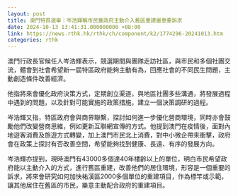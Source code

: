 ```yaml
---
layout: post
title: 澳門特首選舉｜岑浩輝稱市民冀政府主動介入舊區重建屬重要訴求
date: 2024-10-13 13:41:31.000000000 +08:00
link: https://news.rthk.hk/rthk/ch/component/k2/1774296-20241013.htm
categories: rthk
---
```


澳門行政長官候任人岑浩輝表示，競選期間與團隊走訪社區，與市民和多個社團交流，體會到社會希望新一屆特區政府能夠主動有為，回應社會的不同民生問題，主動創造條件改善經濟。

他指將來會優化政府決策方式，定期創立渠道，與地區社團多些溝通，將發展過程中遇到的問題，以及針對可能實施的政策措施，建立一個決策調研的過程。

岑浩輝又指，特區政府會與商界聯繫，探討如何進一步優化營商環境，同時亦會鼓勵他們改變營商思維，例如更新互聯網宣傳的方式。他提到澳門在疫情後，面對內地遊客消費及旅遊方式轉變，加上澳門市民北上消費，對中小微企帶來衝擊，政府會在政策上探討有否改善空間，希望能夠找到健康、長遠、有序的發展方向。

岑浩輝亦提到，現時澳門有43000多個達40年樓齡以上的單位，明白市民希望政府能以主動介入的方式，進行舊區重建，改善他們的居住環境，形容是一個重要的訴求，將來會研究如何加快祐漢區2000多個單位的重建項目，作為標竿或示範，讓其他居住在舊區的市民，樂意主動配合政府的重建項目。
